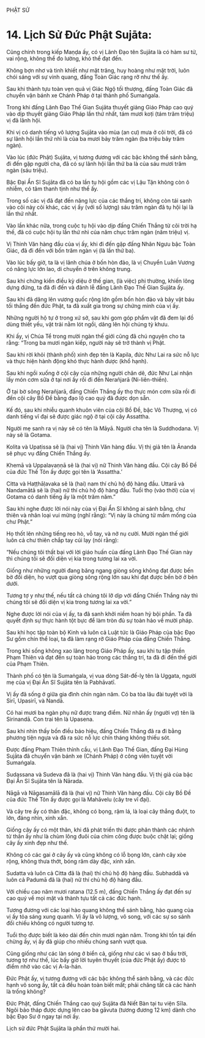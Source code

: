 PHẬT SỬ

# 14. Lịch Sử Đức Phật Sujāta:

Cũng chính trong kiếp Maṇḍa ấy, có vị Lãnh Đạo tên Sujāta là có hàm sư tử, vai rộng, không thể đo lường, khó thể đạt đến.

Không bợn nhơ và tinh khiết như mặt trăng, huy hoàng như mặt trời, luôn chói sáng với sự vinh quang, đấng Toàn Giác rạng rỡ như thế ấy.

Sau khi thành tựu toàn vẹn quả vị Giác Ngộ tối thượng, đấng Toàn Giác đã chuyển vận bánh xe Chánh Pháp ở tại thành phố Sumaṅgala.

Trong khi đấng Lãnh Đạo Thế Gian Sujāta thuyết giảng Giáo Pháp cao quý vào dịp thuyết giảng Giáo Pháp lần thứ nhất, tám mươi koṭi (tám trăm triệu) vị đã lãnh hội.

Khi vị có danh tiếng vô lượng Sujāta vào mùa (an cư) mưa ở cõi trời, đã có sự lãnh hội lần thứ nhì là của ba mươi bảy trăm ngàn (ba triệu bảy trăm ngàn).

Vào lúc (đức Phật) Sujāta, vị tương đương với các bậc không thể sánh bằng, đi đến gặp người cha, đã có sự lãnh hội lần thứ ba là của sáu mươi trăm ngàn (sáu triệu).

Bậc Đại Ẩn Sĩ Sujāta đã có ba lần tụ hội gồm các vị Lậu Tận không còn ô nhiễm, có tâm thanh tịnh như thế ấy.

Trong số các vị đã đạt đến năng lực của các thắng trí, không còn tái sanh vào cõi này cõi khác, các vị ấy (với số lượng) sáu trăm ngàn đã tụ hội lại là lần thứ nhất.

Vào lần khác nữa, trong cuộc tụ hội vào dịp đấng Chiến Thắng từ cõi trời hạ thế, đã có cuộc hội tụ lần thứ nhì của năm chục trăm ngàn (năm triệu) vị.

Vị Thinh Văn hàng đầu của vị ấy, khi đi đến gặp đấng Nhân Ngưu bậc Toàn Giác, đã đi đến với bốn trăm ngàn vị (là lần thứ ba).

Vào lúc bấy giờ, ta là vị lãnh chúa ở bốn hòn đảo, là vị Chuyển Luân Vương có năng lực lớn lao, di chuyển ở trên không trung.

Sau khi chứng kiến điều kỳ diệu ở thế gian, (là việc) phi thường, khiến lông dựng đứng, ta đã đi đến và đảnh lễ đấng Lãnh Đạo Thế Gian Sujāta ấy.

Sau khi đã dâng lên vương quốc rộng lớn gồm bốn hòn đảo và bảy vật báu tối thắng đến đức Phật, ta đã xuất gia trong sự chứng minh của vị ấy.

Những người hộ tự ở trong xứ sở, sau khi gom góp phẩm vật đã đem lại đồ dùng thiết yếu, vật trải nằm lót ngồi, dâng lên hội chúng tỳ khưu.

Khi ấy, vị Chúa Tể trong mười ngàn thế giới cũng đã chú nguyện cho ta rằng: “Trong ba mươi ngàn kiếp, người này sẽ trở thành vị Phật.

Sau khi rời khỏi (thành phố) xinh đẹp tên là Kapila, đức Như Lai ra sức nỗ lực và thực hiện hành động khó thực hành được (khổ hạnh).

Sau khi ngồi xuống ở cội cây của những người chăn dê, đức Như Lai nhận lấy món cơm sữa ở tại nơi ấy rồi đi đến Nerañjarā (Ni-liên-thiền).

Ở tại bờ sông Nerañjarā, đấng Chiến Thắng ấy thọ thực món cơm sữa rồi đi đến cội cây Bồ Đề bằng đạo lộ cao quý đã được dọn sẵn.

Kế đó, sau khi nhiễu quanh khuôn viên của cội Bồ Đề, bậc Vô Thượng, vị có danh tiếng vĩ đại sẽ được giác ngộ ở tại cội cây Assattha.

Người mẹ sanh ra vị này sẽ có tên là Māyā. Người cha tên là Suddhodana. Vị này sẽ là Gotama.

Kolita và Upatissa sẽ là (hai vị) Thinh Văn hàng đầu. Vị thị giả tên là Ānanda sẽ phục vụ đấng Chiến Thắng ấy.

Khemā và Uppalavaṇṇā sẽ là (hai vị) nữ Thinh Văn hàng đầu. Cội cây Bồ Đề của đức Thế Tôn ấy được gọi tên là ‘Assattha.’

Citta và Haṭṭhāḷavaka sẽ là (hai) nam thí chủ hộ độ hàng đầu. Uttarā và Nandamātā sẽ là (hai) nữ thí chủ hộ độ hàng đầu. Tuổi thọ (vào thời) của vị Gotama có danh tiếng ấy là một trăm năm.”

Sau khi nghe được lời nói này của vị Đại Ẩn Sĩ không ai sánh bằng, chư thiên và nhân loại vui mừng (nghĩ rằng): “Vị này là chủng tử mầm mống của chư Phật.”

Họ thốt lên những tiếng reo hò, vỗ tay, và nở nụ cười. Mười ngàn thế giới luôn cả chư thiên chắp tay cúi lạy (nói rằng):

“Nếu chúng tôi thất bại với lời giáo huấn của đấng Lãnh Đạo Thế Gian này thì chúng tôi sẽ đối diện vị kia trong tương lai xa vời.

Giống như những người đang băng ngang giòng sông không đạt được bến bờ đối diện, họ vượt qua giòng sông rộng lớn sau khi đạt được bến bờ ở bên dưới.

Tương tợ y như thế, nếu tất cả chúng tôi lỡ dịp với đấng Chiến Thắng này thì chúng tôi sẽ đối diện vị kia trong tương lai xa vời.”

Nghe được lời nói của vị ấy, ta đã sanh khởi niềm hoan hỷ bội phần. Ta đã quyết định sự thực hành tột bực để làm tròn đủ sự toàn hảo về mười pháp.

Sau khi học tập toàn bộ Kinh và luôn cả Luật tức là Giáo Pháp của bậc Đạo Sư gồm chín thể loại, ta đã làm rạng rỡ Giáo Pháp của đấng Chiến Thắng.

Trong khi sống không xao lãng trong Giáo Pháp ấy, sau khi tu tập thiền Phạm Thiên và đạt đến sự toàn hảo trong các thắng trí, ta đã đi đến thế giới của Phạm Thiên.

Thành phố có tên là Sumaṅgala, vị vua dòng Sát-đế-lỵ tên là Uggata, người mẹ của vị Đại Ẩn Sĩ Sujāta tên là Pabhāvatī.

Vị ấy đã sống ở giữa gia đình chín ngàn năm. Có ba tòa lâu đài tuyệt vời là Sirī, Upasirī, và Nandā.

Có hai mươi ba ngàn phụ nữ được trang điểm. Nữ nhân ấy (người vợ) tên là Sirinandā. Con trai tên là Upasena.

Sau khi nhìn thấy bốn điều báo hiệu, đấng Chiến Thắng đã ra đi bằng phương tiện ngựa và đã ra sức nỗ lực chín tháng không thiếu sót.

Được đấng Phạm Thiên thỉnh cầu, vị Lãnh Đạo Thế Gian, đấng Đại Hùng Sujāta đã chuyển vận bánh xe (Chánh Pháp) ở công viên tuyệt vời Sumaṅgala.

Sudassana và Sudeva đã là (hai vị) Thinh Văn hàng đầu. Vị thị giả của bậc Đại Ẩn Sĩ Sujāta tên là Nārada.

Nāgā và Nāgasamālā đã là (hai vị) nữ Thinh Văn hàng đầu. Cội cây Bồ Đề của đức Thế Tôn ấy được gọi là Mahāvelu (cây tre vĩ đại).

Và cây tre ấy có thân đặc, không có bọng, rậm lá, là loại cây thẳng đuột, to lớn, đáng nhìn, xinh xắn.

Giống cây ấy có một thân, khi đã phát triển thì được phân thành các nhánh từ thân ấy như là chùm lông đuôi của chim công được buộc chặt lại; giống cây ấy xinh đẹp như thế.

Không có các gai ở cây ấy và cũng không có lỗ bọng lớn, cành cây xòe rộng, không thưa thớt, bóng râm dày đặc, xinh xắn.

Sudatta và luôn cả Citta đã là (hai) thí chủ hộ độ hàng đầu. Subhaddā và luôn cả Padumā đã là (hai) nữ thí chủ hộ độ hàng đầu.

Với chiều cao năm mươi ratana (12.5 m), đấng Chiến Thắng ấy đạt đến sự cao quý về mọi mặt và thành tựu tất cả các đức hạnh.

Tương đương với các loại hào quang không thể sánh bằng, hào quang của vị ấy tỏa sáng xung quanh. Vị ấy là vô lượng, vô song, với các sự so sánh đối chiếu không có người tương tợ.

Tuổi thọ được biết là kéo dài đến chín mươi ngàn năm. Trong khi tồn tại đến chừng ấy, vị ấy đã giúp cho nhiều chúng sanh vượt qua.

Cũng giống như các làn sóng ở biển cả, giống như các vì sao ở bầu trời, tương tợ như thế, lúc bấy giờ lời tuyên thuyết (của đức Phật ấy) được tô điểm nhờ vào các vị A-la-hán.

Đức Phật ấy, vị tương đương với các bậc không thể sánh bằng, và các đức hạnh vô song ấy, tất cả đều hoàn toàn biết mất; phải chăng tất cả các hành là trống không?

Đức Phật, đấng Chiến Thắng cao quý Sujāta đã Niết Bàn tại tu viện Sīla. Ngôi bảo tháp được dựng lên cao ba gāvuta (tương đương 12 km) dành cho bậc Đạo Sư ở ngay tại nơi ấy.

Lịch sử đức Phật Sujāta là phần thứ mười hai.
